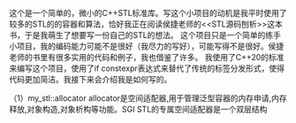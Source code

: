 这个是一个简单的，微小的C++STL标准库。写这个小项目的动机是我平时使用了较多的STL的的容器和算法，恰好我正在阅读侯捷老师的<<STL源码刨析>>这本书，于是我萌生了想要写一份自己的STL的想法。
这个项目只是一个简单的练手小项目，我的编码能力可能不是很好（我尽力的写好），可能写得不是很好。侯捷老师的书里有很多实用的代码和例子，我也借鉴了许多。
我使用了C++20的标准来编写这个项目，使用了if constexpr表达式来替代了传统的标签分发形式，使得代码更加简洁。我接下来会介绍我是如何写的。


（1）my_stl::allocator
allocator是空间适配器,用于管理泛型容器的内存申请,内存释放,对象构造,对象析构等功能。SGI STL的专属空间适配器是一个双层结构

